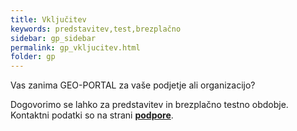 ```yaml
---
title: Vključitev
keywords: predstavitev,test,brezplačno 
sidebar: gp_sidebar
permalink: gp_vkljucitev.html
folder: gp
---
```


Vas zanima GEO-PORTAL za vaše podjetje ali organizacijo?

Dogovorimo se lahko za predstavitev in brezplačno testno obdobje. Kontaktni podatki so na strani **[podpore](gp_podpora.html)**.

